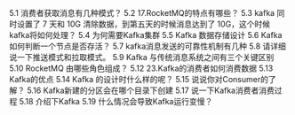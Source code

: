 5.1 消费者获取消息有几种模式？ 
5.2 17.RocketMQ的特点有哪些？ 
5.3 kafka 同时设置了 7 天和 10G 清除数据，到第五天的时候消息达到了 10G，这个时候 kafka将如何处理？ 
5.4 为何需要Kafka集群
5.5 Kafka 数据存储设计 
5.6 Kafka如何判断一个节点是否存活？ 
5.7 kafka消息发送的可靠性机制有几种 
5.8 请详细说一下推送模式和拉取模式。 
5.9 Kafka 与传统消息系统之间有三个关键区别
5.10 RocketMQ 由哪些角色组成？ 
5.12 23.Kafka的消费者如何消费数据 
5.13 Kafka的优点 5.14 Kafka 的设计时什么样的呢？ 
5.15 说说你对Consumer的了解？ 
5.16 Kafka新建的分区会在哪个目录下创建
5.17 说一下Kafka消费者消费过程 
5.18 介绍下Kafka 
5.19 什么情况会导致Kafka运行变慢？

